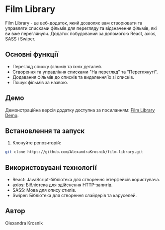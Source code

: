 # Film Library

Film Library - це веб-додаток, який дозволяє вам створювати та управляти списками фільмів для
перегляду та відзначення фільмів, які ви вже переглянули. Додаток побудований за допомогою React,
axios, SASS і Swiper.

## Основні функції

- Перегляд списку фільмів та їхніх деталей.
- Створення та управління списками "На перегляд" та "Переглянуті".
- Додавання фільмів до списків та видалення їх зі списків.
- Пошук фільмів за назвою.

## Демо

Демонстраційна версія додатку доступна за посиланням:
[Film Library Demo](https://alexandrakrosnik.github.io/film-library/).

## Встановлення та запуск

1. Клонуйте репозиторій:

```bash
git clone https://github.com/AlexandraKrosnik/film-library.git
```

## Використовувані технології

- React: JavaScript-бібліотека для створення інтерфейсів користувача.
- axios: Бібліотека для здійснення HTTP-запитів.
- SASS: Мова для опису стилів.
- Swiper: Бібліотека для створення слайдерів та каруселей.

## Автор

Olexandra Krosnik
